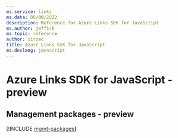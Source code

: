 ```yaml
---
ms.service: links
ms.data: 08/08/2022
description: Reference for Azure Links SDK for JavaScript
ms.author: jeffish
ms.topic: reference
author: xirzec
title: Azure Links SDK for JavaScript
ms.devlang: javascript
---
```

# Azure Links SDK for JavaScript - preview

## Management packages - preview
[!INCLUDE [mgmt-packages](links-mgmt-index.md)]